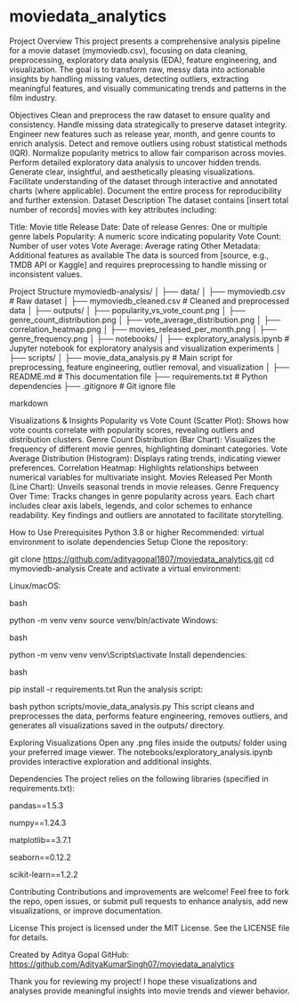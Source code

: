 # moviedata_analytics

Project Overview
This project presents a comprehensive analysis pipeline for a movie dataset (mymoviedb.csv), focusing on data cleaning, preprocessing, exploratory data analysis (EDA), feature engineering, and visualization. The goal is to transform raw, messy data into actionable insights by handling missing values, detecting outliers, extracting meaningful features, and visually communicating trends and patterns in the film industry.

Objectives
Clean and preprocess the raw dataset to ensure quality and consistency.
Handle missing data strategically to preserve dataset integrity.
Engineer new features such as release year, month, and genre counts to enrich analysis.
Detect and remove outliers using robust statistical methods (IQR).
Normalize popularity metrics to allow fair comparison across movies.
Perform detailed exploratory data analysis to uncover hidden trends.
Generate clear, insightful, and aesthetically pleasing visualizations.
Facilitate understanding of the dataset through interactive and annotated charts (where applicable).
Document the entire process for reproducibility and further extension.
Dataset Description
The dataset contains [insert total number of records] movies with key attributes including:

Title: Movie title
Release Date: Date of release
Genres: One or multiple genre labels
Popularity: A numeric score indicating popularity
Vote Count: Number of user votes
Vote Average: Average rating
Other Metadata: Additional features as available
The data is sourced from [source, e.g., TMDB API or Kaggle] and requires preprocessing to handle missing or inconsistent values.

Project Structure
mymoviedb-analysis/ │ ├── data/ │ ├── mymoviedb.csv # Raw dataset │ ├── mymoviedb_cleaned.csv # Cleaned and preprocessed data │ ├── outputs/ │ ├── popularity_vs_vote_count.png │ ├── genre_count_distribution.png │ ├── vote_average_distribution.png │ ├── correlation_heatmap.png │ ├── movies_released_per_month.png │ ├── genre_frequency.png │ ├── notebooks/ │ ├── exploratory_analysis.ipynb # Jupyter notebook for exploratory analysis and visualization experiments │ ├── scripts/ │ ├── movie_data_analysis.py # Main script for preprocessing, feature engineering, outlier removal, and visualization │ ├── README.md # This documentation file ├── requirements.txt # Python dependencies ├── .gitignore # Git ignore file

markdown

Visualizations & Insights
Popularity vs Vote Count (Scatter Plot): Shows how vote counts correlate with popularity scores, revealing outliers and distribution clusters.
Genre Count Distribution (Bar Chart): Visualizes the frequency of different movie genres, highlighting dominant categories.
Vote Average Distribution (Histogram): Displays rating trends, indicating viewer preferences.
Correlation Heatmap: Highlights relationships between numerical variables for multivariate insight.
Movies Released Per Month (Line Chart): Unveils seasonal trends in movie releases.
Genre Frequency Over Time: Tracks changes in genre popularity across years.
Each chart includes clear axis labels, legends, and color schemes to enhance readability. Key findings and outliers are annotated to facilitate storytelling.

How to Use
Prerequisites
Python 3.8 or higher
Recommended: virtual environment to isolate dependencies
Setup
Clone the repository:

git clone https://github.com/adityagopal1807/moviedata_analytics.git
cd mymoviedb-analysis
Create and activate a virtual environment:

Linux/macOS:

bash

python -m venv venv source venv/bin/activate Windows:

bash

python -m venv venv venv\Scripts\activate Install dependencies:

bash

pip install -r requirements.txt Run the analysis script:

bash python scripts/movie_data_analysis.py This script cleans and preprocesses the data, performs feature engineering, removes outliers, and generates all visualizations saved in the outputs/ directory.

Exploring Visualizations Open any .png files inside the outputs/ folder using your preferred image viewer. The notebooks/exploratory_analysis.ipynb provides interactive exploration and additional insights.

Dependencies The project relies on the following libraries (specified in requirements.txt):

pandas==1.5.3

numpy==1.24.3

matplotlib==3.7.1

seaborn==0.12.2

scikit-learn==1.2.2

Contributing Contributions and improvements are welcome! Feel free to fork the repo, open issues, or submit pull requests to enhance analysis, add new visualizations, or improve documentation.

License This project is licensed under the MIT License. See the LICENSE file for details.

Created by Aditya Gopal GitHub: https://github.com/AdityaKumarSingh07/moviedata_analytics

Thank you for reviewing my project! I hope these visualizations and analyses provide meaningful insights into movie trends and viewer behavior.
